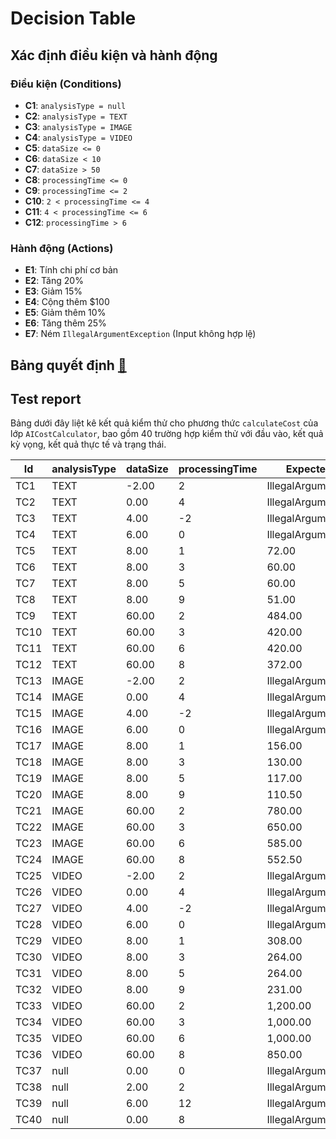 # Decision Table

## Xác định điều kiện và hành động

### Điều kiện (Conditions)

- **C1**: `analysisType = null`  
- **C2**: `analysisType = TEXT`  
- **C3**: `analysisType = IMAGE`  
- **C4**: `analysisType = VIDEO`  
- **C5**: `dataSize <= 0`  
- **C6**: `dataSize < 10`  
- **C7**: `dataSize > 50`  
- **C8**: `processingTime <= 0`  
- **C9**: `processingTime <= 2`  
- **C10**: `2 < processingTime <= 4`  
- **C11**: `4 < processingTime <= 6`  
- **C12**: `processingTime > 6`  

### Hành động (Actions)

- **E1**: Tính chi phí cơ bản  
- **E2**: Tăng 20%  
- **E3**: Giảm 15%  
- **E4**: Cộng thêm $100  
- **E5**: Giảm thêm 10%  
- **E6**: Tăng thêm 25%  
- **E7**: Ném `IllegalArgumentException` (Input không hợp lệ)  

## Bảng quyết định [🔗](https://docs.google.com/spreadsheets/d/1K-PVUDy2B0zqHSDl13efD_TSm8MoxEnUIZiygHeRkzs/edit?usp=sharing) 


## Test report
Bảng dưới đây liệt kê kết quả kiểm thử cho phương thức `calculateCost` của lớp `AICostCalculator`, bao gồm 40 trường hợp kiểm thử với đầu vào, kết quả kỳ vọng, kết quả thực tế và trạng thái.


| Id   | analysisType | dataSize | processingTime | Expected Output           | Actual Output             | Result |
|------|--------------|----------|----------------|---------------------------|---------------------------|--------|
| TC1  | TEXT         | -2.00    | 2              | IllegalArgumentException  | IllegalArgumentException  | Passed |
| TC2  | TEXT         | 0.00     | 4              | IllegalArgumentException  | IllegalArgumentException  | Passed |
| TC3  | TEXT         | 4.00     | -2             | IllegalArgumentException  | IllegalArgumentException  | Passed |
| TC4  | TEXT         | 6.00     | 0              | IllegalArgumentException  | IllegalArgumentException  | Passed |
| TC5  | TEXT         | 8.00     | 1              | 72.00                     | 72.00                     | Passed |
| TC6  | TEXT         | 8.00     | 3              | 60.00                     | 60.00                     | Passed |
| TC7  | TEXT         | 8.00     | 5              | 60.00                     | 60.00                     | Passed |
| TC8  | TEXT         | 8.00     | 9              | 51.00                     | 51.00                     | Passed |
| TC9  | TEXT         | 60.00    | 2              | 484.00                    | 484.00                    | Passed |
| TC10 | TEXT         | 60.00    | 3              | 420.00                    | 420.00                    | Passed |
| TC11 | TEXT         | 60.00    | 6              | 420.00                    | 420.00                    | Passed |
| TC12 | TEXT         | 60.00    | 8              | 372.00                    | 372.00                    | Passed |
| TC13 | IMAGE        | -2.00    | 2              | IllegalArgumentException  | IllegalArgumentException  | Passed |
| TC14 | IMAGE        | 0.00     | 4              | IllegalArgumentException  | IllegalArgumentException  | Passed |
| TC15 | IMAGE        | 4.00     | -2             | IllegalArgumentException  | IllegalArgumentException  | Passed |
| TC16 | IMAGE        | 6.00     | 0              | IllegalArgumentException  | IllegalArgumentException  | Passed |
| TC17 | IMAGE        | 8.00     | 1              | 156.00                    | 156.00                    | Passed |
| TC18 | IMAGE        | 8.00     | 3              | 130.00                    | 130.00                    | Passed |
| TC19 | IMAGE        | 8.00     | 5              | 117.00                    | 117.00                    | Passed |
| TC20 | IMAGE        | 8.00     | 9              | 110.50                    | 110.50                    | Passed |
| TC21 | IMAGE        | 60.00    | 2              | 780.00                    | 780.00                    | Passed |
| TC22 | IMAGE        | 60.00    | 3              | 650.00                    | 650.00                    | Passed |
| TC23 | IMAGE        | 60.00    | 6              | 585.00                    | 585.00                    | Passed |
| TC24 | IMAGE        | 60.00    | 8              | 552.50                    | 552.50                    | Passed |
| TC25 | VIDEO        | -2.00    | 2              | IllegalArgumentException  | IllegalArgumentException  | Passed |
| TC26 | VIDEO        | 0.00     | 4              | IllegalArgumentException  | IllegalArgumentException  | Passed |
| TC27 | VIDEO        | 4.00     | -2             | IllegalArgumentException  | IllegalArgumentException  | Passed |
| TC28 | VIDEO        | 6.00     | 0              | IllegalArgumentException  | IllegalArgumentException  | Passed |
| TC29 | VIDEO        | 8.00     | 1              | 308.00                    | 308.00                    | Passed |
| TC30 | VIDEO        | 8.00     | 3              | 264.00                    | 264.00                    | Passed |
| TC31 | VIDEO        | 8.00     | 5              | 264.00                    | 264.00                    | Passed |
| TC32 | VIDEO        | 8.00     | 9              | 231.00                    | 231.00                    | Passed |
| TC33 | VIDEO        | 60.00    | 2              | 1,200.00                  | 1,200.00                  | Passed |
| TC34 | VIDEO        | 60.00    | 3              | 1,000.00                  | 1,000.00                  | Passed |
| TC35 | VIDEO        | 60.00    | 6              | 1,000.00                  | 1,000.00                  | Passed |
| TC36 | VIDEO        | 60.00    | 8              | 850.00                    | 850.00                    | Passed |
| TC37 | null         | 0.00     | 0              | IllegalArgumentException  | IllegalArgumentException  | Passed |
| TC38 | null         | 2.00     | 2              | IllegalArgumentException  | IllegalArgumentException  | Passed |
| TC39 | null         | 6.00     | 12             | IllegalArgumentException  | IllegalArgumentException  | Passed |
| TC40 | null         | 0.00     | 8              | IllegalArgumentException  | IllegalArgumentException  | Passed |